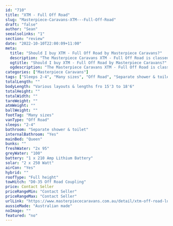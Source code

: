 ```yaml
---
id: "710"
title: "XTM - Full Off Road"
slug: "Masterpiece-Caravans-XTM---Full-Off-Road"
draft: "false"
author: "Sean"
seealsolinks: "1"
section: "review"
date: "2022-10-10T22:00:09+11:00"
meta:
  title: "Should I buy XTM - Full Off Road by Masterpiece Caravans?"
  description: "The Masterpiece Caravans XTM - Full Off Road is classed as Off Road, and sleeps 2-4 people. It is Australian made and comes in at Many sizes. It generally has Separate shower & toilet."
  ogtitle: "Should I buy XTM - Full Off Road by Masterpiece Caravans?"
  ogdescription: "The Masterpiece Caravans XTM - Full Off Road is classed as Off Road, and sleeps 2-4 people. It is Australian made and comes in at Many sizes. It generally has Separate shower & toilet."
categories: ["Masterpiece Caravans"]
tags: ["Sleeps 2-4", "Many sizes", "Off Road", "Separate shower & toilet", "Full height", "Price Unknown", "Australian made"]
totalLength: ""
bodyLength: "Various layouts & lengths fro 15'3 to 18'6"
totalHeight: ""
totalWidth: ""
tareWeight: ""
atmWeight: ""
ballWeight: ""
footTag: "Many sizes"
vanType: "Off Road"
sleeps: "2-4"
bathroom: "Separate shower & toilet"
internalBathroom: "Yes"
mainBed: "Queen"
bunks: ""
freshWater: "2x 95"
greyWater: "100"
battery: "1 x 210 Amp Lithium Battery"
solar: "2 x 250 Watt"
airCon: "Yes"
hybrid: ""
roofType: "Full height"
towHitch: "D0-35 Off Road Coupling"
price: Contact Seller
priceRangeMin: "Contact Seller"
priceRangeMax: "Contact Seller"
urlLink: "https://www.masterpiececaravans.com.au/detail/xtm-off-road-luxury.html"
aussieMade: "Australian made"
noImage: ""
featured: "no"
---
```

